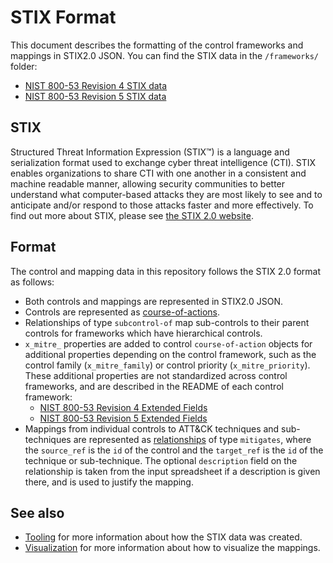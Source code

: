 # STIX Format
This document describes the formatting of the control frameworks and mappings in STIX2.0 JSON. You can find the STIX data in the `/frameworks/` folder:
- [NIST 800-53 Revision 4 STIX data](/frameworks/nist800-53-r4/stix)
- [NIST 800-53 Revision 5 STIX data](/frameworks/nist800-53-r5/stix)

## STIX
Structured Threat Information Expression (STIX&trade;) is a language and serialization format used to exchange cyber threat intelligence (CTI). STIX enables organizations to share CTI with one another in a consistent and machine readable manner, allowing security communities to better understand what computer-based attacks they are most likely to see and to anticipate and/or respond to those attacks faster and more effectively. To find out more about STIX, please see [the STIX 2.0 website](https://oasis-open.github.io/cti-documentation/stix/intro). 

## Format
The control and mapping data in this repository follows the STIX 2.0 format as follows:
- Both controls and mappings are represented in STIX2.0 JSON.
- Controls are represented as [course-of-actions](https://docs.oasis-open.org/cti/stix/v2.0/csprd01/part2-stix-objects/stix-v2.0-csprd01-part2-stix-objects.html#_Toc476230929).
- Relationships of type `subcontrol-of` map sub-controls to their parent controls for frameworks which have hierarchical controls. 
- `x_mitre_` properties are added to control `course-of-action` objects for additional properties depending on the control framework, such as the control family (`x_mitre_family`) or control priority (`x_mitre_priority`). These additional properties are not standardized across control frameworks, and are described in the README of each control framework:
    - [NIST 800-53 Revision 4 Extended Fields](/frameworks/nist800-53-r4#extended-fields)
    - [NIST 800-53 Revision 5 Extended Fields](/frameworks/nist800-53-r5#extended-fields)
- Mappings from individual controls to ATT&CK techniques and sub-techniques are represented as [relationships](https://docs.oasis-open.org/cti/stix/v2.0/csprd01/part2-stix-objects/stix-v2.0-csprd01-part2-stix-objects.html#_Toc476230970) of type `mitigates`, where the `source_ref` is the `id` of the control and the `target_ref` is the `id` of the technique or sub-technique. The optional `description` field on the relationship is taken from the input spreadsheet if a description is given there, and is used to justify the mapping.

## See also
- [Tooling](/docs/tooling.md) for more information about how the STIX data was created.
- [Visualization](/docs/visualization.md) for more information about how to visualize the mappings.